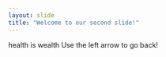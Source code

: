 ```yaml
---
layout: slide
title: "Welcome to our second slide!"
---
```

health is wealth
Use the left arrow to go back!
